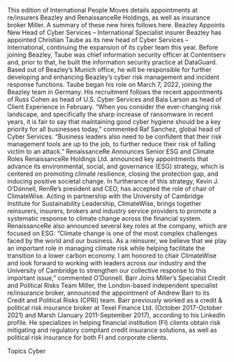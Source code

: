 This edition of International People Moves details appointments at re/insurers Beazley and RenaissanceRe Holdings, as well as insurance broker Miller.
A summary of these new hires follows here.
Beazley Appoints New Head of Cyber Services – International
Specialist insurer Beazley has appointed Christian Taube as its new head of Cyber Services – International, continuing the expansion of its cyber team this year.
Before joining Beazley, Taube was chief information security officer at Contentserv and, prior to that, he built the information security practice at DataGuard. Based out of Beazley’s Munich office, he will be responsible for further developing and enhancing Beazley’s cyber risk management and incident response functions.
Taube began his role on March 7, 2022, joining the Beazley team in Germany. His recruitment follows the recent appointments of Russ Cohen as head of U.S. Cyber Services and Bala Larson as head of Client Experience in February.
“When you consider the ever-changing risk landscape, and specifically the sharp increase of ransomware in recent years, it is fair to say that maintaining good cyber hygiene should be a key priority for all businesses today,” commented Raf Sanchez, global head of Cyber Services. “Business leaders also need to be confident that their risk management tools are up to the job, to further reduce their risk of falling victim to an attack.”
RenaissanceRe Announces Senior ESG and Climate Roles
RenaissanceRe Holdings Ltd. announced key appointments that advance its environmental, social, and governance (ESG) strategy, which is centered on promoting climate resilience, closing the protection gap, and inducing positive societal change.
In furtherance of this strategy, Kevin J. O’Donnell, RenRe’s president and CEO, has accepted the role of chair of ClimateWise. Acting in partnership with the University of Cambridge Institute for Sustainability Leadership, ClimateWise, brings together reinsurers, insurers, brokers and industry service providers to promote a systematic response to climate change across the financial system.
RenaissanceRe also announced several key roles at the company, which are focused on ESG:
“Climate change is one of the most complex challenges faced by the world and our business. As a reinsurer, we believe that we play an important role in managing climate risk while helping facilitate the transition to a lower carbon economy. I am honored to chair ClimateWise and look forward to working with leaders across our industry and the University of Cambridge to strengthen our collective response to this important issue,” commented O’Donnell.
Barr Joins Miller’s Specialist Credit and Political Risks Team
Miller, the London-based independent specialist re/insurance broker, announced the appointment of Andrew Barr to its Credit and Political Risks (CPRI) team.
Barr previously worked as a credit & political risk insurance broker at Texel Finance Ltd. (October 2017-October 2021) and Marsh (January 2011-September 2017), according to his LinkedIn profile.
He specializes in helping financial institution (FI) clients obtain risk mitigating and regulatory compliant credit insurance solutions, as well as political risk insurance for both FI and corporate clients.

Topics
Cyber
